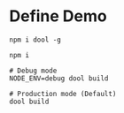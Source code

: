Define Demo
======

```
npm i dool -g

npm i

# Debug mode
NODE_ENV=debug dool build

# Production mode (Default)
dool build
```